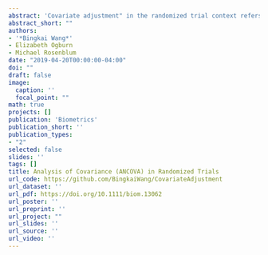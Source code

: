 ```yaml
---
abstract: 'Covariate adjustment" in the randomized trial context refers to an estimator of the average treatment effect that adjusts for chance imbalances between study arms in baseline variables (called “covariates"). The baseline variables could include, e.g., age, sex, disease severity, and biomarkers. According to two surveys of clinical trial reports, there is confusion about the statistical properties of covariate adjustment. We focus on the ANCOVA estimator, which involves fitting a linear model for the outcome given the treatment arm and baseline variables. We prove the following new (to the best of our knowledge) robustness property of ANCOVA to arbitrary model misspecification: Not only is the ANCOVA point estimate consistent (as proved by Yang and Tsiatis (2001)) but so is its standard error. This implies that confidence intervals and hypothesis tests conducted as if the linear model were correct are still valid even when the linear model is arbitrarily misspecified, e.g., when the baseline variables are nonlinearly related to the outcome or there is treatment effect heterogeneity. We also give a simple, robust formula for the variance reduction (equivalently, sample size reduction) from using ANCOVA. By re-analyzing completed randomized trials for mild cognitive impairment, schizophrenia, and depression, we demonstrate how ANCOVA can reduce variance, reduce bias conditional on chance imbalance, and increase power even when by chance there is perfect balance across arms in the baseline variables.'
abstract_short: ""
authors:
- '*Bingkai Wang*'
- Elizabeth Ogburn
- Michael Rosenblum
date: "2019-04-20T00:00:00-04:00"
doi: ""
draft: false
image:
  caption: ''
  focal_point: ""
math: true
projects: []
publication: 'Biometrics'
publication_short: ''
publication_types:
- "2"
selected: false
slides: ''
tags: []
title: Analysis of Covariance (ANCOVA) in Randomized Trials
url_code: https://github.com/BingkaiWang/CovariateAdjustment
url_dataset: ''
url_pdf: https://doi.org/10.1111/biom.13062
url_poster: ''
url_preprint: ''
url_project: ""
url_slides: ''
url_source: ''
url_video: ''
---
```

